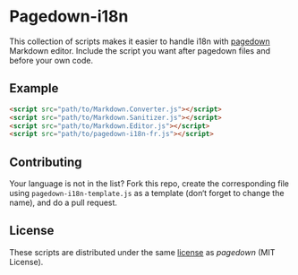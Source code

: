 Pagedown-i18n
=============

This collection of scripts makes it easier to handle i18n with
[pagedown](http://code.google.com/p/pagedown/) Markdown editor. Include the
script you want after pagedown files and before your own code.


Example
-------

```html
<script src="path/to/Markdown.Converter.js"></script>
<script src="path/to/Markdown.Sanitizer.js"></script>
<script src="path/to/Markdown.Editor.js"></script>
<script src="path/to/pagedown-i18n-fr.js"></script>
```

Contributing
------------

Your language is not in the list? Fork this repo, create the corresponding file
using `pagedown-i18n-template.js` as a template (don‘t forget to change the
name), and do a pull request.


License
-------

These scripts are distributed under the same
[license](https://raw.github.com/ujifgc/pagedown/master/LICENSE.txt) as
*pagedown* (MIT License).
